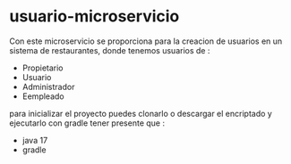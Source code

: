 # usuario-microservicio

Con este microservicio se proporciona para la creacion de usuarios en un sistema de restaurantes, donde tenemos usuarios de :

- Propietario
- Usuario
- Administrador
- Eempleado

para inicializar el proyecto puedes clonarlo o descargar el encriptado y ejecutarlo  con gradle tener presente que :

* java 17 
* gradle



